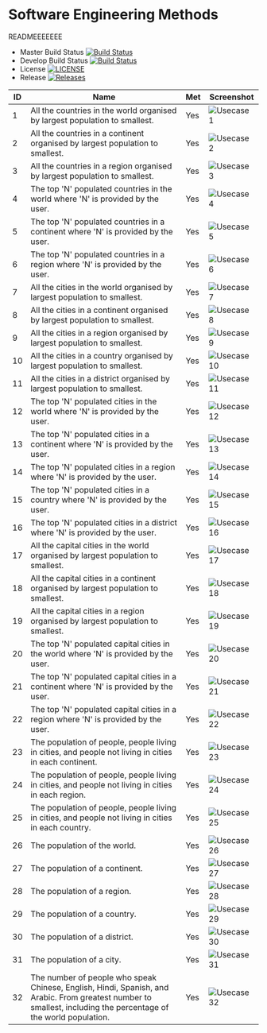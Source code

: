 # Software Engineering Methods

READMEEEEEEE

- Master Build Status [![Build Status](https://travis-ci.org/TDTM9001/sem.svg?branch=master)](https://travis-ci.org/TDTM9001/sem)
- Develop Build Status [![Build Status](https://travis-ci.org/TDTM9001/sem.svg?branch=develop)](https://travis-ci.org/TDTM9001/sem)
- License [![LICENSE](https://img.shields.io/github/license/TDTM9001/sem.svg?style=flat-square)](https://github.com/TDTM9001/sem/blob/master/LICENSE)
- Release [![Releases](https://img.shields.io/github/release/TDTM9001/sem/all.svg?style=flat-square)](https://github.com/TDTM9001/sem/releases)

| ID    | Name | Met  | Screenshot |
|-------|------|------|------------|
| 1     | All the countries in the world organised by largest population to smallest. | Yes | ![Usecase 1](screenshots/uc1.png) |
| 2     | All the countries in a continent organised by largest population to smallest. | Yes | ![Usecase 2](screenshots/uc2.png) |
| 3     | All the countries in a region organised by largest population to smallest. | Yes | ![Usecase 3](screenshots/uc3.png) |
| 4     | The top 'N' populated countries in the world where 'N' is provided by the user. | Yes | ![Usecase 4](screenshots/uc4.png) |
| 5     | The top 'N' populated countries in a continent where 'N' is provided by the user. | Yes | ![Usecase 5](screenshots/uc5.png) |
| 6     | The top 'N' populated countries in a region where 'N' is provided by the user. | Yes | ![Usecase 6](screenshots/uc6.png) |
| 7     | All the cities in the world organised by largest population to smallest. | Yes | ![Usecase 7](screenshots/uc7.png) |
| 8     | All the cities in a continent organised by largest population to smallest. | Yes | ![Usecase 8](screenshots/uc8.png) |
| 9     | All the cities in a region organised by largest population to smallest. | Yes | ![Usecase 9](screenshots/uc9.png) |
| 10     | All the cities in a country organised by largest population to smallest. | Yes | ![Usecase 10](screenshots/uc10.png) |
| 11     | All the cities in a district organised by largest population to smallest. | Yes | ![Usecase 11](screenshots/uc11.png) |
| 12     | The top 'N' populated cities in the world where 'N' is provided by the user. | Yes | ![Usecase 12](screenshots/uc12.png) |
| 13     | The top 'N' populated cities in a continent where 'N' is provided by the user. | Yes | ![Usecase 13](screenshots/uc13.png) |
| 14     | The top 'N' populated cities in a region where 'N' is provided by the user. | Yes | ![Usecase 14](screenshots/uc14.png) |
| 15     | The top 'N' populated cities in a country where 'N' is provided by the user. | Yes | ![Usecase 15](screenshots/uc15.png) |
| 16     | The top 'N' populated cities in a district where 'N' is provided by the user. | Yes | ![Usecase 16](screenshots/uc16.png) |
| 17     | All the capital cities in the world organised by largest population to smallest. | Yes | ![Usecase 17](screenshots/uc17.png) |
| 18     | All the capital cities in a continent organised by largest population to smallest. | Yes | ![Usecase 18](screenshots/uc18.png) |
| 19     | All the capital cities in a region organised by largest population to smallest. | Yes | ![Usecase 19](screenshots/uc19.png) |
| 20     | The top 'N' populated capital cities in the world where 'N' is provided by the user. | Yes | ![Usecase 20](screenshots/uc20.png) |
| 21     | The top 'N' populated capital cities in a continent where 'N' is provided by the user. | Yes | ![Usecase 21](screenshots/uc21.png) |
| 22     | The top 'N' populated capital cities in a region where 'N' is provided by the user. | Yes | ![Usecase 22](screenshots/uc22.png) |
| 23     | The population of people, people living in cities, and people not living in cities in each continent. | Yes | ![Usecase 23](screenshots/uc2327.png) |
| 24     | The population of people, people living in cities, and people not living in cities in each region. | Yes | ![Usecase 24](screenshots/uc2428.png) |
| 25     | The population of people, people living in cities, and people not living in cities in each country. | Yes | ![Usecase 25](screenshots/uc2529.png) |
| 26     | The population of the world. | Yes | ![Usecase 26](screenshots/uc26.png) |
| 27     | The population of a continent. | Yes | ![Usecase 27](screenshots/uc2327.png) |
| 28     | The population of a region. | Yes | ![Usecase 28](screenshots/uc2428.png) |
| 29     | The population of a country. | Yes | ![Usecase 29](screenshots/uc2529.png) |
| 30     | The population of a district. | Yes | ![Usecase 30](screenshots/uc30.png) |
| 31     | The population of a city. | Yes | ![Usecase 31](screenshots/uc31.png) |
| 32     | The number of people who speak Chinese, English, Hindi, Spanish, and Arabic. From greatest number to smallest, including the percentage of the world population. | Yes | ![Usecase 32](screenshots/uc32.png) |